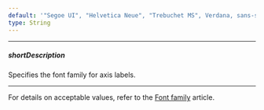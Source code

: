 ```yaml
---
default: '"Segoe UI", "Helvetica Neue", "Trebuchet MS", Verdana, sans-serif'
type: String
---
```

---
##### shortDescription
Specifies the font family for axis labels.

---
For details on acceptable values, refer to the [Font family](https://www.w3.org/TR/CSS21/fonts.html#propdef-font-family) article.